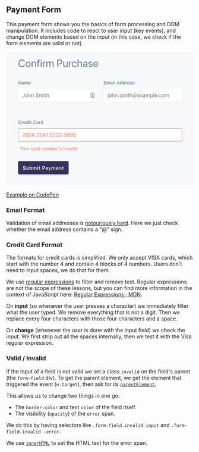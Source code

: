 ## Payment Form

This payment form shows you the basics of form processing and DOM manipulation. It includes code to react to user input (key events), and change DOM elements based on the input (in this case, we check if the form elements are valid or not).

![Screenshot](https://raw.githubusercontent.com/HackYourFutureBelgium/JavaScript2/master/Projects/payment-form/screenshot.png)

[Example on CodePen](https://codepen.io/fdb/pen/PaXQQB)

### Email Format

Validation of email addresses is [notouriously hard](https://hackernoon.com/the-100-correct-way-to-validate-email-addresses-7c4818f24643). Here we just check whether the email address contains a "@" sign.

### Credit Card Format

The formats for credit cards is simplified. We only accept VISA cards, which start with the number 4 and contain 4 blocks of 4 numbers. Users don't need to input spaces, we do that for them.

We use [regular expressions](https://en.wikipedia.org/wiki/Regular_expression) to filter and remove text. Regular expressions are not the scope of these lessons, but you can find more information in the context of JavaScript here: [Regular Expressions · MDN](https://developer.mozilla.org/en-US/docs/Web/JavaScript/Guide/Regular_Expressions).

On **input** (so whenever the user presses a character) we immediately filter what the user typed. We remove everything that is not a digit. Then we replace every four characters with those four characters and a space.

On **change** (whenever the user is done with the input field) we check the input. We first strip out all the spaces internally, then we test it with the Visa regular expression.

### Valid / Invalid

If the input of a field is not valid we set a class `invalid` on the field's parent (the `form-field` div). To get the parent element, we get the element that triggered the event (`e.target`), then ask for its [`parentElement`](https://developer.mozilla.org/en-US/docs/Web/API/Node/parentElement).

This allows us to change two things in one go:

- The `border-color` and text `color` of the field itself.
- The visibility (`opacity`) of the `error` span.

We do this by having selectors like `.form-field.invalid input` and `.form-field.invalid .error`.

We use [`innerHTML`](https://developer.mozilla.org/en-US/docs/Web/API/Element/innerHTML) to set the HTML text for the error span.
